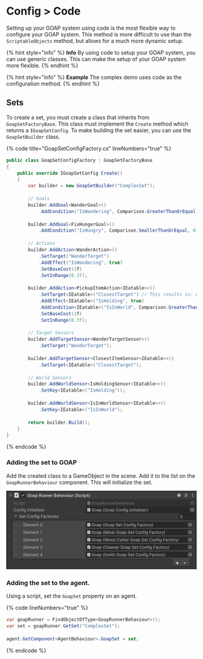 # Config > Code

Setting up your GOAP system using code is the most flexible way to configure your GOAP system. This method is more difficult to use than the `ScriptableObjects` method, but allows for a much more dynamic setup.

{% hint style="info" %}
**Info** By using code to setup your GOAP system, you can use generic classes. This can make the setup of your GOAP system more flexible.
{% endhint %}

{% hint style="info" %}
**Example** The complex demo uses code as the configuration method.
{% endhint %}

## Sets

To create a set, you must create a class that inherits from `GoapSetFactoryBase`. This class must implement the `Create` method which returns a `IGoapSetConfig`. To make building the set easier, you can use the `GoapSetBuilder` class.

{% code title="GoapSetConfigFactory.cs" lineNumbers="true" %}
```csharp
public class GoapSetConfigFactory : GoapSetFactoryBase
{
    public override IGoapSetConfig Create()
    {
        var builder = new GoapSetBuilder("ComplexSet");
        
        // Goals
        builder.AddGoal<WanderGoal>()
            .AddCondition("IsWandering", Comparison.GreaterThanOrEqual, 1);

        builder.AddGoal<FixHungerGoal>()
            .AddCondition("IsHungry", Comparison.SmallerThanOrEqual, 0);

        // Actions
        builder.AddAction<WanderAction>()
            .SetTarget("WanderTarget")
            .AddEffect("IsWandering", true)
            .SetBaseCost(1f)
            .SetInRange(0.3f);

        builder.AddAction<PickupItemAction<IEatable>>()
            .SetTarget<IEatable>("ClosestTarget") // This results in: ClosestTarget<IEatable>
            .AddEffect<IEatable>("IsHolding", true)
            .AddCondition<IEatable>("IsInWorld", Comparison.GreaterThanOrEqual, 1)
            .SetBaseCost(1f)
            .SetInRange(0.3f);

        // Target Sensors
        builder.AddTargetSensor<WanderTargetSensor>()
            .SetTarget("WanderTarget");

        builder.AddTargetSensor<ClosestItemSensor<IEatable>>()
            .SetTarget<IEatable>("ClosestTarget");

        // World Sensors
        builder.AddWorldSensor<IsHoldingSensor<IEatable>>()
            .SetKey<IEatable>("IsHolding"));

        builder.AddWorldSensor<IsInWorldSensor<IEatable>>()
            .SetKey<IEatable>("IsInWorld");

        return builder.Build();
    }
}
```
{% endcode %}

### Adding the set to GOAP
Add the created class to a GameObject in the scene. Add it to the list on the `GoapRunnerBehaviour` component. This will initialize the set.

![Goap Runner Behaviour component](../images/scripts_goap_runner_behaviour.png)

### Adding the set to the agent.
Using a script, set the `GoapSet` property on an agent.

{% code lineNumbers="true" %}
```csharp
var goapRunner = FindObjectOfType<GoapRunnerBehaviour>();
var set = goapRunner.GetSet("ComplexSet");

agent.GetComponent<AgentBehaviour>.GoapSet = set;
```
{% endcode %}